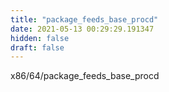 ```yaml
---
title: "package_feeds_base_procd"
date: 2021-05-13 00:29:29.191347
hidden: false
draft: false
---
```


x86/64/package_feeds_base_procd

